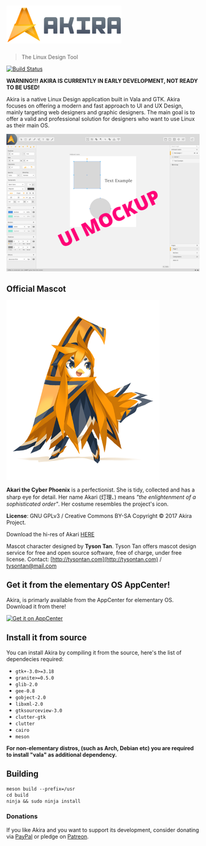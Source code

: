 # ![Akira](akira-logo-transparent.png)
> The Linux Design Tool

[![Build Status](https://travis-ci.org/Alecaddd/Akira.svg?branch=master)](https://travis-ci.org/Alecaddd/Akira)

**WARNING!!! AKIRA IS CURRENTLY IN EARLY DEVELOPMENT, NOT READY TO BE USED!**

Akira is a native Linux Design application built in Vala and GTK. Akira focuses on offering a modern and fast approach to UI and UX Design, mainly targeting web designers and graphic designers.
The main goal is to offer a valid and professional solution for designers who want to use Linux as their main OS.

![](akira-screenshot.png)

## Official Mascot
![](akira-mascot-akari.png)

**Akari the Cyber Phoenix** is a perfectionist. She is tidy, collected and has a sharp eye for detail. Her name Akari (灯理、) means *"the enlightenment of a sophisticated order"*. Her costume resembles the project's icon.

**License**: GNU GPLv3 / Creative Commons BY-SA
Copyright © 2017 Akira Project.

Download the hi-res of Akari [HERE](/mascot/mascot_akira_akari.zip)

Mascot character designed by **Tyson Tan**.
Tyson Tan offers mascot design service for free and open source software, free of charge, under free license.
Contact: [http://tysontan.com](http://tysontan.com)  / [tysontan@mail.com](mailto:tysontan@mail.com)

## Get it from the elementary OS AppCenter!
Akira, is primarly available from the AppCenter for elementary OS. Download it from there!

[![Get it on AppCenter](https://appcenter.elementary.io/badge.svg)](https://appcenter.elementary.io/com.github.alecaddd.akira)

## Install it from source
You can install Akira by compiling it from the source, here's the list of dependecies required:
 - `gtk+-3.0>=3.18`
 - `granite>=0.5.0`
 - `glib-2.0`
 - `gee-0.8`
 - `gobject-2.0`
 - `libxml-2.0`
 - `gtksourceview-3.0`
 - `clutter-gtk`
 - `clutter`
 - `cairo`
 - `meson`

**For non-elementary distros, (such as Arch, Debian etc) you are required to install "vala" as additional dependency.**

## Building
```
meson build --prefix=/usr
cd build
ninja && sudo ninja install
```

### Donations
If you like Akira and you want to support its development, consider donating via [PayPal](https://www.paypal.me/alecaddd) or pledge on [Patreon](https://www.patreon.com/alecaddd).
